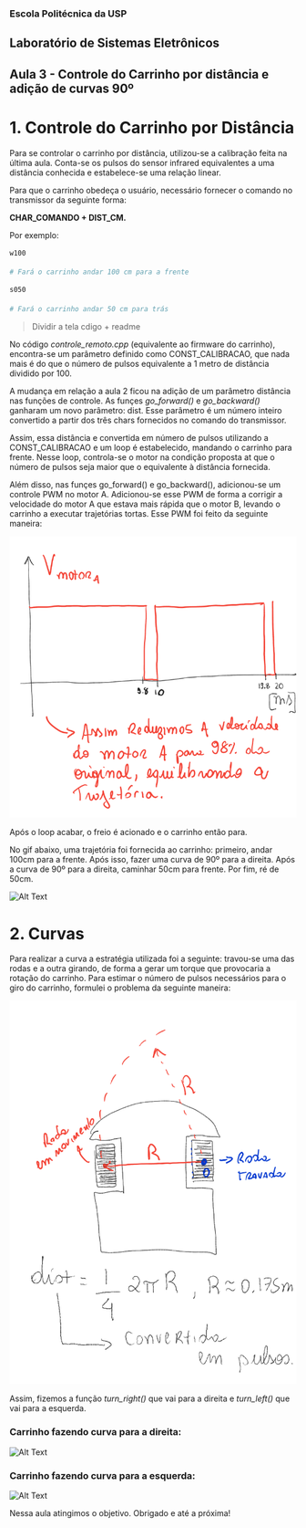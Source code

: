 ### Escola Politécnica da USP
## Laboratório de Sistemas Eletrônicos
## Aula 3 - Controle do Carrinho por distância e adição de curvas 90º

# 1. Controle do Carrinho por Distância

Para se controlar o carrinho por distância, utilizou-se a calibração feita na última aula. 
Conta-se os pulsos do sensor infrared equivalentes a uma distância conhecida e estabelece-se uma relação linear.

Para que o carrinho obedeça o usuário,  necessário fornecer o comando no transmissor da seguinte forma:

**CHAR_COMANDO + DIST_CM.**

Por exemplo:

```bash
w100

# Fará o carrinho andar 100 cm para a frente
```

```bash
s050

# Fará o carrinho andar 50 cm para trás
```

> Dividir a tela cdigo + readme

No código _controle_remoto.cpp_ (equivalente ao firmware do carrinho), encontra-se um parâmetro definido como CONST_CALIBRACAO,
que nada mais é do que o número de pulsos equivalente a 1 metro de distância dividido por 100.

A mudança em relação a aula 2 ficou na adição de um parâmetro distância nas funções de controle. As funçes _go_forward()_ e _go_backward()_
ganharam um novo parâmetro: dist. Esse parâmetro é um número inteiro convertido a partir dos três chars fornecidos no comando do transmissor.

Assim, essa distância e convertida em número de pulsos utilizando a CONST_CALIBRACAO e um loop é estabelecido, mandando o carrinho para frente.
Nesse loop, controla-se o motor na condição proposta at que o número de pulsos seja maior que o equivalente à distância fornecida.

Além disso, nas funçes go_forward() e go_backward(), adicionou-se um controle PWM no motor A. Adicionou-se esse PWM de forma a corrigir a velocidade do motor A que estava mais rápida que o motor B, levando o carrinho a executar 
trajetórias tortas. Esse PWM foi feito da seguinte maneira:

<img src=pwm.png>

Após o loop acabar, o freio é acionado e o carrinho então para.

No gif abaixo, uma trajetória foi fornecida ao carrinho: primeiro, andar 100cm para a frente. Após isso, fazer uma curva de 90º para a direita.
Após a curva de 90º para a direita, caminhar 50cm para frente. Por fim, ré de 50cm.

![Alt Text](carrinho_trajetoria.gif)

# 2. Curvas 

Para realizar a curva a estratégia utilizada foi a seguinte: travou-se uma das rodas e a outra girando, de forma a gerar um torque que provocaria a rotação do carrinho.
Para estimar o número de pulsos necessários para o giro do carrinho, formulei o problema da seguinte maneira:

<img src=curva.png>

Assim, fizemos a função _turn_right()_ que vai para a direita e _turn_left()_ que vai para a esquerda.

### Carrinho fazendo curva para a direita:

![Alt Text](carrinho_dir.gif)

### Carrinho fazendo curva para a esquerda:

![Alt Text](carrinho_esq.gif)

Nessa aula atingimos o objetivo. Obrigado e até a próxima!
